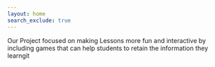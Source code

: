 ```yaml
---
layout: home
search_exclude: true
---
```

Our Project focused on making Lessons more fun and interactive by including games that can help students to retain the information they learngit